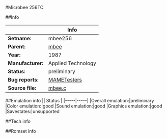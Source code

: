 #Microbee 256TC

##Info

||Info|
|-----|-----|
|**Setname:**|mbee256
|**Parent:**|[mbee](mbee.md)
|**Year:**|1987
|**Manufacturer:**|Applied Technology
|**Status:**|preliminary
|**Bug reports:**|[MAMETesters](http://mametesters.org/view_all_set.php?type=1&temporary=y&search=mbee.c)
|**Source file:**|[mbee.c](https://github.com/mamedev/mame/blob/master/src/mess/drivers/mbee.c)

##Emulation info
|| Status |
|-----|-----|
|Overall emulation:|preliminary
|Color emulation:|good
|Sound emulation:|good
|Graphics emulation:|good
|Savestates:|unsupported

##Tech info

##Romset info

<!--- START OF EDITED COMMENT DO NOT TOUCH TEXT ABOVE-->
